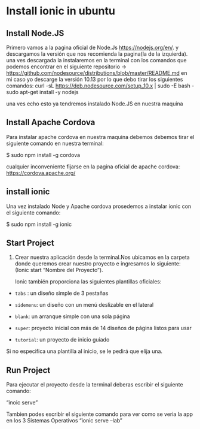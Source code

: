# Install ionic in ubuntu

## Install Node.JS

Primero vamos a la pagina oficial de Node.Js https://nodejs.org/en/. y descargamos la versión que nos recomienda la pagina(la de la izquierda).
una ves descargada la instalaremos en la terminal con los comandos que podemos encontrar en el siguiente repositorio -> https://github.com/nodesource/distributions/blob/master/README.md
en mi caso yo descarge la versión 10.13 por lo que debo tirar los siguientes comandos:
	curl -sL https://deb.nodesource.com/setup_10.x | sudo -E bash -
	sudo apt-get install -y nodejs

una ves echo esto ya tendremos instalado Node.JS en nuestra maquina
## Install Apache Cordova

Para instalar apache cordova en nuestra maquina debemos debemos tirar el siguiente comando en nuestra terminal:

$ sudo npm install -g cordova

cualquier inconveniente fijarse en la pagina oficial de apache cordova: https://cordova.apache.org/

## install ionic

Una vez instalado Node y Apache cordova prosedemos a instalar ionic con el siguiente comando:

$ sudo npm install -g ionic 

## Start Project


1.  Crear nuestra aplicación desde la terminal.Nos ubicamos en la carpeta donde queremos crear nuestro proyecto e ingresamos lo siguiente: (Ionic start “Nombre del Proyecto”).
    
    Ionic también proporciona las siguientes plantillas oficiales:
    

-   `tabs` : un diseño simple de 3 pestañas
    
-   `sidemenu`: un diseño con un menú deslizable en el lateral
    
-   `blank`: un arranque simple con una sola página
    
-   `super`: proyecto inicial con más de 14 diseños de página listos para usar
    
-   `tutorial`: un proyecto de inicio guiado
    

Si no especifica una plantilla al inicio, se le pedirá que elija una.

## Run Project

Para ejecutar el proyecto desde la terminal deberas escribir el siguiente comando:

“inoic serve”

Tambien podes escribir el siguiente comando para ver como se veria la app en los 3 Sistemas Operativos “ionic serve –lab”
